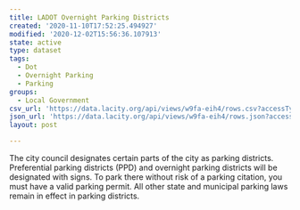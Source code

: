 ```yaml
---
title: LADOT Overnight Parking Districts
created: '2020-11-10T17:52:25.494927'
modified: '2020-12-02T15:56:36.107913'
state: active
type: dataset
tags:
  - Dot
  - Overnight Parking
  - Parking
groups:
  - Local Government
csv_url: 'https://data.lacity.org/api/views/w9fa-eih4/rows.csv?accessType=DOWNLOAD'
json_url: 'https://data.lacity.org/api/views/w9fa-eih4/rows.json?accessType=DOWNLOAD'
layout: post

---
```

The city council designates certain parts of the city as parking districts. Preferential parking districts (PPD) and overnight parking districts will be designated with signs. To park there without risk of a parking citation, you must have a valid parking permit. All other state and municipal parking laws remain in effect in parking districts.
